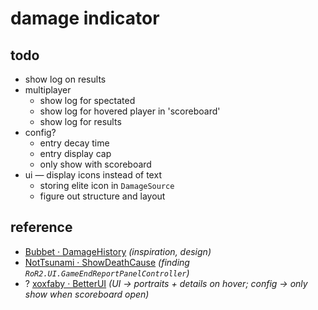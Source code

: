 # damage indicator

## todo
- show log on results
- multiplayer
    - show log for spectated
    - show log for hovered player in 'scoreboard'
    - show log for results
- config?
    - entry decay time
    - entry display cap
    - only show with scoreboard
- ui — display icons instead of text
    - storing elite icon in `DamageSource`
    - figure out structure and layout

## reference

- [Bubbet · DamageHistory](https://github.com/Bubbet/Risk-Of-Rain-Mods/tree/master/DamageHistory) *(inspiration, design)*
- [NotTsunami · ShowDeathCause](https://github.com/NotTsunami/ShowDeathCause) *(finding `RoR2.UI.GameEndReportPanelController`)*
- ? [xoxfaby · BetterUI](https://github.com/xoxfaby/BetterUI) *(UI → portraits + details on hover; config → only show when scoreboard open)*
